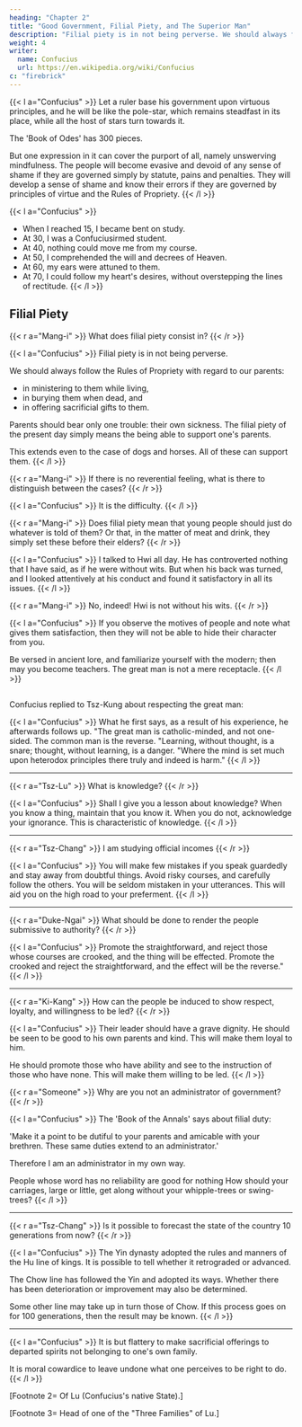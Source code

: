 ```yaml
---
heading: "Chapter 2"
title: "Good Government, Filial Piety, and The Superior Man"
description: "Filial piety is in not being perverse. We should always follow the Rules of Propriety with regard to our parents"
weight: 4
writer:
  name: Confucius
  url: https://en.wikipedia.org/wiki/Confucius
c: "firebrick"
---
```



{{< l a="Confucius" >}}
Let a ruler base his government upon virtuous principles, and he will be like the pole-star, which remains steadfast in its place, while all the host of stars turn towards it.

The 'Book of Odes' has 300 pieces.

But one expression in it can cover the purport of all, namely unswerving mindfulness.
The people will become evasive and devoid of any sense of shame if they are governed simply by statute, pains and penalties.
They will develop a sense of shame and know their errors if they are governed by principles of virtue and the Rules of Propriety.
{{< /l >}}


{{< l a="Confucius" >}}
- When I reached 15, I became bent on study.
- At 30, I was a Confuciusirmed student.
- At 40, nothing could move me from my course.
- At 50, I comprehended the will and decrees of Heaven.
- At 60, my ears were attuned to them.
- At 70, I could follow my heart's desires, without overstepping the lines of rectitude.
{{< /l >}}


## Filial Piety

{{< r a="Mang-i" >}}
What does filial piety consist in?
{{< /r >}}


{{< l a="Confucius" >}}
Filial piety is in not being perverse. 

We should always follow the Rules of Propriety with regard to our parents:

- in ministering to them while living,
- in burying them when dead, and
- in offering sacrificial gifts to them.

Parents should bear only one trouble: their own sickness. The filial piety of the present day simply means the being able to support one's parents.

This extends even to the case of dogs and horses. All of these can support them.
{{< /l >}}


{{< r a="Mang-i" >}}
If there is no reverential feeling, what is there to distinguish between the cases?
{{< /r >}}


{{< l a="Confucius" >}}
It is the difficulty.
{{< /l >}}


{{< r a="Mang-i" >}}
Does filial piety mean that young people should just do whatever is told of them? <!--  folks simply take upon themselves the toil of it. --> Or that, in the matter of meat and drink, they simply set these before their elders?
{{< /r >}}


{{< l a="Confucius" >}}
I talked to Hwi all day. He has controverted nothing that I have said, as if he were without wits.
But when his back was turned, and I looked attentively at his conduct<!--  apart from me, I --> and found it satisfactory in all its issues.
{{< /l >}}


{{< r a="Mang-i" >}}
No, indeed! Hwi is not without his wits.
{{< /r >}}


{{< l a="Confucius" >}}
If you observe<!--  what things people (usually) take in hand, watch --> the motives of people and note what gives them satisfaction, then they will not be able to hide their character from you. <!--  shall they be able to conceal from you what they are? Conceal themselves, indeed! -->

Be versed in ancient lore, and familiarize yourself with the modern; then may you become teachers. The great man is not a mere receptacle.
{{< /l >}}


## 

Confucius replied to Tsz-Kung about respecting the great man:

{{< l a="Confucius" >}}
What he first says, as a result of his experience, he afterwards follows up. "The great man is catholic-minded, and not one-sided. The common man is the reverse. "Learning, without thought, is a snare; thought, without learning, is a danger. "Where the mind is set much upon heterodox principles there truly and indeed is harm." 
{{< /l >}}

---


{{< r a="Tsz-Lu" >}}
What is knowledge? 
{{< /r >}}


{{< l a="Confucius" >}}
Shall I give you a lesson about knowledge? When you know a thing, maintain that you know it. When you do not, acknowledge your ignorance. This is characteristic of knowledge.
{{< /l >}}

---


{{< r a="Tsz-Chang" >}}
I am studying official incomes
{{< /r >}}

{{< l a="Confucius" >}}
You will make few mistakes if you speak guardedly and stay away from doubtful things. <!-- Of the many things you hear hold aloof from those that are , and  with reference to the rest; your mistakes will then be few. --> Avoid <!-- lso, of the many courses you see adopted, hold aloof from those that are --> risky courses, and carefully follow the others. <!-- ; you will then seldom have occasion for regret. --> You will be seldom mistaken in your utterances. This will aid you <!-- , and having few occasions for regret in the line you take, you are --> on the high road to your preferment.
{{< /l >}}

---

{{< r a="Duke-Ngai" >}}
What should be done to render the people submissive to authority?
{{< /r >}}

{{< l a="Confucius" >}}
Promote the straightforward, and reject those whose courses are crooked, and the thing will be effected. Promote the crooked and reject the straightforward, and the effect will be the reverse." 
{{< /l >}}


---

{{< r a="Ki-Kang" >}}
How can the people be induced to show respect, loyalty, and willingness to be led? 
{{< /r >}}


{{< l a="Confucius" >}}
Their leader should have a grave dignity. <!--  in him who has the oversight of them, and they will show him respect; --> He should be seen to be good to his own parents and kind. This will make them loyal to him. 

He should promote those who have ability and see to the instruction of those who have none. This will make them willing to be led.
{{< /l >}}


{{< r a="Someone" >}}
Why are you not an administrator of government?
{{< /r >}}


{{< l a="Confucius" >}}
The 'Book of the Annals' says about filial duty:

'Make it a point to be dutiful to your parents and amicable with your brethren. These same duties extend to an administrator.'

Therefore I am an administrator in my own way.
<!-- If these, then, also make an administrator, how am I to take your words about being an administrator?"  -->

People whose word has no reliability are good for nothing How should your carriages, large or little, get along without your whipple-trees or swing-trees?
{{< /l >}}

---

{{< r a="Tsz-Chang" >}}
Is it possible to forecast the state of the country 10 generations from now?
{{< /r >}}


{{< l a="Confucius" >}}
The Yin dynasty adopted the rules and manners of the Hu line of kings. It is possible to tell whether it retrograded or advanced. 

The Chow line has followed the Yin and adopted its ways. Whether there has been deterioration or improvement may also be determined. 

Some other line may take up in turn those of Chow. If this process goes on for 100 generations, then the result may be known.
{{< /l >}}

---

{{< l a="Confucius" >}}
It is but flattery to make sacrificial offerings to departed spirits not belonging to one's own family. 

It is moral cowardice to leave undone what one perceives to be right to do. 
{{< /l >}}


[Footnote 2=  Of Lu (Confucius's native State).] 

[Footnote 3=  Head of one of the "Three Families" of Lu.]

